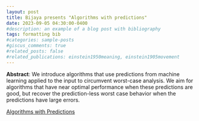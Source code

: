 ```yaml
---
layout: post
title: Bijaya presents "Algorithms with predictions"
date: 2023-09-05 04:30:00-0400
#description: an example of a blog post with bibliography
tags: formatting bib
#categories: sample-posts
#giscus_comments: true
#related_posts: false
#related_publications: einstein1950meaning, einstein1905movement
---
```


  
**Abstract**: We introduce algorithms that use predictions from machine learning applied to the input to circumvent worst-case analysis. We aim for algorithms that have near optimal performance when these predictions are good, but recover the prediction-less worst case behavior when the predictions have large errors.

[Algorithms with Predictions](http://www.cs.toronto.edu/~bor/2421s21/papers/mitzenmacher-survey.pdf)